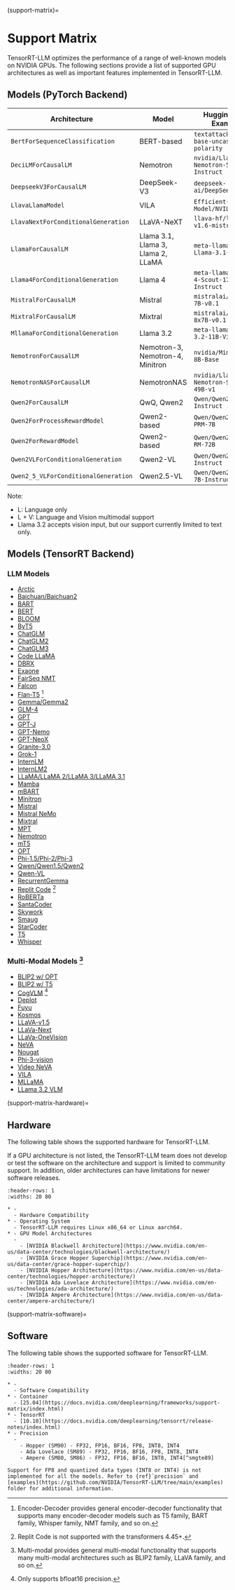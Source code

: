 (support-matrix)=

# Support Matrix

TensorRT-LLM optimizes the performance of a range of well-known models on NVIDIA GPUs. The following sections provide a list of supported GPU architectures as well as important features implemented in TensorRT-LLM.

## Models (PyTorch Backend)

| Architecture | Model | HuggingFace Example | Modality |
|--------------|-------|---------------------|----------|
| `BertForSequenceClassification` | BERT-based | `textattack/bert-base-uncased-yelp-polarity` | L |
| `DeciLMForCausalLM` | Nemotron | `nvidia/Llama-3_1-Nemotron-51B-Instruct` | L |
| `DeepseekV3ForCausalLM` | DeepSeek-V3 | `deepseek-ai/DeepSeek-V3 `| L |
| `LlavaLlamaModel` | VILA | `Efficient-Large-Model/NVILA-8B` | L + V |
| `LlavaNextForConditionalGeneration` | LLaVA-NeXT | `llava-hf/llava-v1.6-mistral-7b-hf` | L + V |
| `LlamaForCausalLM` | Llama 3.1, Llama 3, Llama 2, LLaMA | `meta-llama/Meta-Llama-3.1-70B` | L |
| `Llama4ForConditionalGeneration` | Llama 4 | `meta-llama/Llama-4-Scout-17B-16E-Instruct` | L |
| `MistralForCausalLM` | Mistral | `mistralai/Mistral-7B-v0.1` | L |
| `MixtralForCausalLM` | Mixtral | `mistralai/Mixtral-8x7B-v0.1` | L |
| `MllamaForConditionalGeneration` | Llama 3.2 | `meta-llama/Llama-3.2-11B-Vision` | L |
| `NemotronForCausalLM` | Nemotron-3, Nemotron-4, Minitron | `nvidia/Minitron-8B-Base` | L |
| `NemotronNASForCausalLM` | NemotronNAS | `nvidia/Llama-3_3-Nemotron-Super-49B-v1` | L |
| `Qwen2ForCausalLM` | QwQ, Qwen2 | `Qwen/Qwen2-7B-Instruct` | L |
| `Qwen2ForProcessRewardModel` | Qwen2-based | `Qwen/Qwen2.5-Math-PRM-7B` | L |
| `Qwen2ForRewardModel` | Qwen2-based | `Qwen/Qwen2.5-Math-RM-72B` | L |
| `Qwen2VLForConditionalGeneration` | Qwen2-VL | `Qwen/Qwen2-VL-7B-Instruct` | L + V |
| `Qwen2_5_VLForConditionalGeneration` | Qwen2.5-VL | `Qwen/Qwen2.5-VL-7B-Instruct` | L + V |

Note:
- L: Language only
- L + V: Language and Vision multimodal support
- Llama 3.2 accepts vision input, but our support currently limited to text only.

## Models (TensorRT Backend)

### LLM Models

- [Arctic](https://github.com/NVIDIA/TensorRT-LLM/tree/main/examples/models/contrib/arctic)
- [Baichuan/Baichuan2](https://github.com/NVIDIA/TensorRT-LLM/tree/main/examples/models/contrib/baichuan)
- [BART](https://github.com/NVIDIA/TensorRT-LLM/tree/main/examples/models/core/enc_dec)
- [BERT](https://github.com/NVIDIA/TensorRT-LLM/tree/main/examples/models/core/bert)
- [BLOOM](https://github.com/NVIDIA/TensorRT-LLM/tree/main/examples/models/contrib/bloom)
- [ByT5](https://github.com/NVIDIA/TensorRT-LLM/tree/main/examples/models/core/enc_dec)
- [ChatGLM](https://github.com/NVIDIA/TensorRT-LLM/tree/main/examples/models/contrib/chatglm-6b)
- [ChatGLM2](https://github.com/NVIDIA/TensorRT-LLM/tree/main/examples/models/contrib/chatglm2-6b)
- [ChatGLM3](https://github.com/NVIDIA/TensorRT-LLM/tree/main/examples/models/contrib/chatglm3-6b-32k)
- [Code LLaMA](https://github.com/NVIDIA/TensorRT-LLM/tree/main/examples/models/core/llama)
- [DBRX](https://github.com/NVIDIA/TensorRT-LLM/tree/main/examples/models/contrib/dbrx)
- [Exaone](https://github.com/NVIDIA/TensorRT-LLM/tree/main/examples/models/core/exaone)
- [FairSeq NMT](https://github.com/NVIDIA/TensorRT-LLM/tree/main/examples/models/core/enc_dec)
- [Falcon](https://github.com/NVIDIA/TensorRT-LLM/tree/main/examples/models/contrib/falcon)
- [Flan-T5](https://github.com/NVIDIA/TensorRT-LLM/tree/main/examples/models/core/enc_dec) [^encdec]
- [Gemma/Gemma2](https://github.com/NVIDIA/TensorRT-LLM/tree/main/examples/models/core/gemma)
- [GLM-4](https://github.com/NVIDIA/TensorRT-LLM/tree/main/examples/models/core/glm-4-9b)
- [GPT](https://github.com/NVIDIA/TensorRT-LLM/tree/main/examples/models/core/gpt)
- [GPT-J](https://github.com/NVIDIA/TensorRT-LLM/tree/main/examples/models/contrib/gptj)
- [GPT-Nemo](https://github.com/NVIDIA/TensorRT-LLM/tree/main/examples/models/core/gpt)
- [GPT-NeoX](https://github.com/NVIDIA/TensorRT-LLM/tree/main/examples/models/contrib/gptneox)
- [Granite-3.0](https://github.com/NVIDIA/TensorRT-LLM/tree/main/examples/models/core/granite)
- [Grok-1](https://github.com/NVIDIA/TensorRT-LLM/tree/main/examples/models/contrib/grok)
- [InternLM](https://github.com/NVIDIA/TensorRT-LLM/tree/main/examples//models/contrib/internlm)
- [InternLM2](https://github.com/NVIDIA/TensorRT-LLM/tree/main/examples/models/core/internlm2)
- [LLaMA/LLaMA 2/LLaMA 3/LLaMA 3.1](https://github.com/NVIDIA/TensorRT-LLM/tree/main/examples/models/core/llama)
- [Mamba](https://github.com/NVIDIA/TensorRT-LLM/tree/main/examples/models/core/mamba)
- [mBART](https://github.com/NVIDIA/TensorRT-LLM/tree/main/examples/models/core/enc_dec)
- [Minitron](https://github.com/NVIDIA/TensorRT-LLM/tree/main/examples/models/core/nemotron)
- [Mistral](https://github.com/NVIDIA/TensorRT-LLM/tree/main/examples/models/core/llama)
- [Mistral NeMo](https://github.com/NVIDIA/TensorRT-LLM/tree/main/examples/models/core/llama)
- [Mixtral](https://github.com/NVIDIA/TensorRT-LLM/tree/main/examples/models/core/mixtral)
- [MPT](https://github.com/NVIDIA/TensorRT-LLM/tree/main/examples/models/contrib/mpt)
- [Nemotron](https://github.com/NVIDIA/TensorRT-LLM/tree/main/examples/models/core/nemotron)
- [mT5](https://github.com/NVIDIA/TensorRT-LLM/tree/main/examples/models/core/enc_dec)
- [OPT](https://github.com/NVIDIA/TensorRT-LLM/tree/main/examples/models/contrib/opt)
- [Phi-1.5/Phi-2/Phi-3](https://github.com/NVIDIA/TensorRT-LLM/tree/main/examples/models/core/phi)
- [Qwen/Qwen1.5/Qwen2](https://github.com/NVIDIA/TensorRT-LLM/tree/main/examples/models/core/qwen)
- [Qwen-VL](https://github.com/NVIDIA/TensorRT-LLM/tree/main/examples/models/core/qwenvl)
- [RecurrentGemma](https://github.com/NVIDIA/TensorRT-LLM/tree/main/examples/models/core/recurrentgemma)
- [Replit Code](https://github.com/NVIDIA/TensorRT-LLM/tree/main/examples/models/contrib/mpt) [^replitcode]
- [RoBERTa](https://github.com/NVIDIA/TensorRT-LLM/tree/main/examples/models/core/bert)
- [SantaCoder](https://github.com/NVIDIA/TensorRT-LLM/tree/main/examples/models/core/gpt)
- [Skywork](https://github.com/NVIDIA/TensorRT-LLM/tree/main/examples/models/contrib/skywork)
- [Smaug](https://github.com/NVIDIA/TensorRT-LLM/tree/main/examples/models/contrib/smaug)
- [StarCoder](https://github.com/NVIDIA/TensorRT-LLM/tree/main/examples/models/core/gpt)
- [T5](https://github.com/NVIDIA/TensorRT-LLM/tree/main/examples/models/core/enc_dec)
- [Whisper](https://github.com/NVIDIA/TensorRT-LLM/tree/main/examples/models/core/whisper)


### Multi-Modal Models [^multimod]

- [BLIP2 w/ OPT](https://github.com/NVIDIA/TensorRT-LLM/tree/main/examples/models/core/multimodal)
- [BLIP2 w/ T5](https://github.com/NVIDIA/TensorRT-LLM/tree/main/examples/models/core/multimodal)
- [CogVLM](https://github.com/NVIDIA/TensorRT-LLM/tree/main/examples/models/core/multimodal) [^bf16only]
- [Deplot](https://github.com/NVIDIA/TensorRT-LLM/tree/main/examples/models/core/multimodal)
- [Fuyu](https://github.com/NVIDIA/TensorRT-LLM/tree/main/examples/models/core/multimodal)
- [Kosmos](https://github.com/NVIDIA/TensorRT-LLM/tree/main/examples/models/core/multimodal)
- [LLaVA-v1.5](https://github.com/NVIDIA/TensorRT-LLM/tree/main/examples/models/core/multimodal)
- [LLaVa-Next](https://github.com/NVIDIA/TensorRT-LLM/tree/main/examples/models/core/multimodal)
- [LLaVa-OneVision](https://github.com/NVIDIA/TensorRT-LLM/tree/main/examples/models/core/multimodal)
- [NeVA](https://github.com/NVIDIA/TensorRT-LLM/tree/main/examples/models/core/multimodal)
- [Nougat](https://github.com/NVIDIA/TensorRT-LLM/tree/main/examples/models/core/multimodal)
- [Phi-3-vision](https://github.com/NVIDIA/TensorRT-LLM/tree/main/examples/models/core/multimodal)
- [Video NeVA](https://github.com/NVIDIA/TensorRT-LLM/tree/main/examples/models/core/multimodal)
- [VILA](https://github.com/NVIDIA/TensorRT-LLM/tree/main/examples/models/core/multimodal)
- [MLLaMA](https://github.com/NVIDIA/TensorRT-LLM/tree/main/examples/models/core/multimodal)
- [LLama 3.2 VLM](https://github.com/NVIDIA/TensorRT-LLM/tree/main/examples/models/core/multimodal)


(support-matrix-hardware)=
## Hardware

The following table shows the supported hardware for TensorRT-LLM.

If a GPU architecture is not listed, the TensorRT-LLM team does not develop or test the software on the architecture and support is limited to community support.
In addition, older architectures can have limitations for newer software releases.

```{list-table}
:header-rows: 1
:widths: 20 80

* -
  - Hardware Compatibility
* - Operating System
  - TensorRT-LLM requires Linux x86_64 or Linux aarch64.
* - GPU Model Architectures
  -
    - [NVIDIA Blackwell Architecture](https://www.nvidia.com/en-us/data-center/technologies/blackwell-architecture/)
    - [NVIDIA Grace Hopper Superchip](https://www.nvidia.com/en-us/data-center/grace-hopper-superchip/)
    - [NVIDIA Hopper Architecture](https://www.nvidia.com/en-us/data-center/technologies/hopper-architecture/)
    - [NVIDIA Ada Lovelace Architecture](https://www.nvidia.com/en-us/technologies/ada-architecture/)
    - [NVIDIA Ampere Architecture](https://www.nvidia.com/en-us/data-center/ampere-architecture/)
```

(support-matrix-software)=
## Software

The following table shows the supported software for TensorRT-LLM.

```{list-table}
:header-rows: 1
:widths: 20 80

* -
  - Software Compatibility
* - Container
  - [25.04](https://docs.nvidia.com/deeplearning/frameworks/support-matrix/index.html)
* - TensorRT
  - [10.10](https://docs.nvidia.com/deeplearning/tensorrt/release-notes/index.html)
* - Precision
  -
    - Hopper (SM90) - FP32, FP16, BF16, FP8, INT8, INT4
    - Ada Lovelace (SM89) - FP32, FP16, BF16, FP8, INT8, INT4
    - Ampere (SM80, SM86) - FP32, FP16, BF16, INT8, INT4[^smgte89]
```

[^replitcode]: Replit Code is not supported with the transformers 4.45+.

[^smgte89]: INT4 AWQ and GPTQ with FP8 activations require SM >= 89.

[^encdec]: Encoder-Decoder provides general encoder-decoder functionality that supports many encoder-decoder models such as T5 family, BART family, Whisper family, NMT family, and so on.

[^multimod]: Multi-modal provides general multi-modal functionality that supports many multi-modal architectures such as BLIP2 family, LLaVA family, and so on.

[^bf16only]: Only supports bfloat16 precision.


```{note}
Support for FP8 and quantized data types (INT8 or INT4) is not implemented for all the models. Refer to {ref}`precision` and [examples](https://github.com/NVIDIA/TensorRT-LLM/tree/main/examples) folder for additional information.
```
